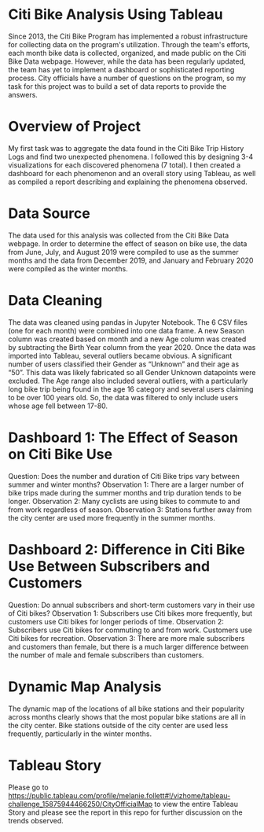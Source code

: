 # Citi Bike Analysis Using Tableau

Since 2013, the Citi Bike Program has implemented a robust infrastructure for collecting data on the program's utilization. Through the team's efforts, each month bike data is collected, organized, and made public on the Citi Bike Data webpage.  However, while the data has been regularly updated, the team has yet to implement a dashboard or sophisticated reporting process. City officials have a number of questions on the program, so my task for this project was to build a set of data reports to provide the answers.

# Overview of Project
My first task was to aggregate the data found in the Citi Bike Trip History Logs and find two unexpected phenomena.  I followed this by designing 3-4 visualizations for each discovered phenomena (7 total). I then created a dashboard for each phenomenon and an overall story using Tableau, as well as compiled a report describing and explaining the phenomena observed.

# Data Source
The data used for this analysis was collected from the Citi Bike Data webpage. In order to determine the effect of season on bike use, the data from June, July, and August 2019 were compiled to use as the summer months and the data from December 2019,  and January and February 2020 were compiled as the winter months. 

# Data Cleaning
The data was cleaned using pandas in Jupyter Notebook. The 6 CSV files (one for each month) were combined into one data frame. A new Season column was created based on month and a new Age column was created by subtracting the Birth Year column from the year 2020.
Once the data was imported into Tableau, several outliers became obvious. A significant number of users classified their Gender as “Unknown” and their age as “50”. This data was likely fabricated so all Gender Unknown datapoints were excluded. The Age range also included several outliers, with a particularly long bike trip being found in the age 16 category and several users claiming to be over 100 years old. So, the data was filtered to only include users whose age fell between 17-80.

# Dashboard 1: The Effect of Season on Citi Bike Use
Question: Does the number and duration of Citi Bike trips vary between summer and winter months?
Observation 1: There are a larger number of bike trips made during the summer months and trip duration tends to be longer.
Observation 2: Many cyclists are using bikes to commute to and from work regardless of season.
Observation 3: Stations further away from the city center are used more frequently in the summer months.

# Dashboard 2: Difference in Citi Bike Use Between Subscribers and Customers
Question: Do annual subscribers and short-term customers vary in their use of Citi bikes?
Observation 1: Subscribers use Citi bikes more frequently, but customers use Citi bikes for longer periods of time.
Observation 2: Subscribers use Citi bikes for commuting to and from work. Customers use Citi bikes for recreation.
Observation 3: There are more male subscribers and customers than female, but there is a much larger difference between the number of male and female subscribers than customers.

# Dynamic Map Analysis
The dynamic map of the locations of all bike stations and their popularity across months clearly shows that the most popular bike stations are all in the city center.  Bike stations outside of the city center are used less frequently, particularly in the winter months.

# Tableau Story
Please go to https://public.tableau.com/profile/melanie.follett#!/vizhome/tableau-challenge_15875944466250/CityOfficialMap to view the entire Tableau Story and please see the report in this repo for further discussion on the trends observed.
